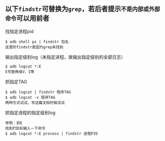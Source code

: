 ## 以下`findstr`可替换为`grep`，若后者提示`不是内部或外部命令`可以用前者
找指定进程pid
```
$ adb shell ps | findstr 包名
这里的findstr是因为grep未找到
```
输出指定级别log（未指定进程，故输出指定级别的全部日志）
```
$ adb logcat *:E
E可替换成V、I等
```
抓指定TAG
```
$ adb logcat | findstr 程序TAG
$ adb logcat -v 程序TAG
两种方式试试，写这篇文档时候没试
```
抓指定进程的指定级别log
```
举例：抓E
找到PID后输入一下命令
$ adb logcat *:E process | findstr 进程PID
```
